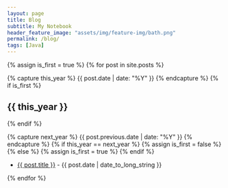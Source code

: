 ```yaml
---
layout: page
title: Blog
subtitle: My Notebook
header_feature_image: "assets/img/feature-img/bath.png"
permalink: /blog/
tags: [Java]
---
```

{% assign is_first = true %}
{% for post in site.posts %}

{% capture this_year %}
{{ post.date | date: "%Y" }}
{% endcapture %}
{% if is_first %}
<h2>{{ this_year }}</h2>
{% endif %}

{% capture next_year %}
{{ post.previous.date | date: "%Y" }}
{% endcapture %}
{% if this_year == next_year %}
{% assign is_first = false %}
{% else %}
{% assign is_first = true %}
{% endif %}

<ul>
    <li><a href="{{ post.url | prepend: site.baseurl }}">{{ post.title }}</a><span class="date"> - {{ post.date | date_to_long_string }}</span>
    </li>
</ul>
		  
{% endfor %}